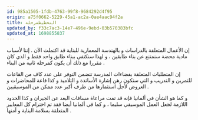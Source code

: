 ```yaml
---
id: 985a1505-1fdb-4763-99f8-9684292d4f95
origin: a75f0662-5229-45a1-ac2a-0ae4aac94f2a
title: التخطيطمرحلة
updated_by: f33c7ac3-14e7-496e-9ebd-03b570383bfc
updated_at: 1698855837
---
```

إن الأعمال المتعلقة بالدراسات و بالهندسة المعمارية للبناية قد اكتملت الآن . إننا لأسباب مادية محضة سنمتنع عن بناء طابقين ، و لهذا سنكتفي ببناء طابق واحد فقط و الذي كان مقررا مع ذلك أن يكون كمرحلة ثانية من البناء .

إن المتطلبات المتعلقة بفضاءات المدرسة تتضمن التوفر على عدد كاف من القاعات للتمرين و التدريب و التي ستكون رهن إشارة الأساتذة و التلاميذ و كذا قاعة للمحاضرات و العروض لأجل استثمارها من طرف أكبر عدد ممكن من الموسيقيين .

و كما هو الشأن في ألمانيا فإنه قد تمت مراعاة مسافات البعد عن الجيران و كذا الحدود اللازمة لجعل العمل الموسيقي سليما ، و كما في ألمانيا أيضا فقد تم احترام كل المعايير المتعلقة بسلامة البناية و أمنها .